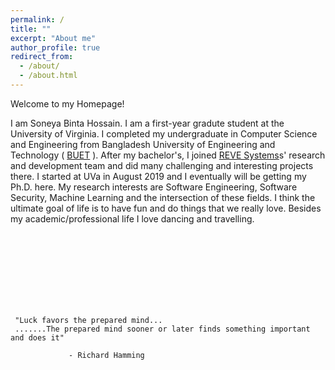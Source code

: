 ```yaml
---
permalink: /
title: ""
excerpt: "About me"
author_profile: true
redirect_from: 
  - /about/
  - /about.html
---
```





Welcome to my Homepage!

I am Soneya Binta Hossain. I am a first-year gradute student at the University of Virginia. I completed my undergraduate in Computer Science and Engineering from Bangladesh University of Engineering and Technology ( [BUET](https://www.buet.ac.bd/web/) ). After my bachelor's, I joined [REVE Systems](https://en.wikipedia.org/wiki/REVE_Systems)s' research and development team and did many challenging and interesting projects there. I started at UVa in August 2019 and I eventually will be getting my Ph.D. here. My research interests are Software Engineering, Software Security, Machine Learning and the intersection of these fields. I think the ultimate goal of life is to have fun and do things that we really love. Besides my academic/professional life I love dancing and travelling. 

<br><br><br><br><br><br><br>

     
     
     
     
     
     
     "Luck favors the prepared mind...
     .......The prepared mind sooner or later finds something important and does it"
     
                 - Richard Hamming

